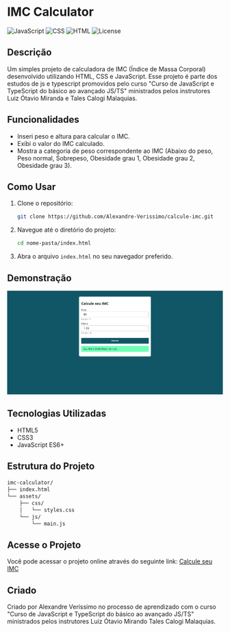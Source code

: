 # IMC Calculator

![JavaScript](https://img.shields.io/badge/JavaScript-ES6+-yellow)
![CSS](https://img.shields.io/badge/CSS-3-blue)
![HTML](https://img.shields.io/badge/HTML-5-orange)
![License](https://img.shields.io/badge/license-GNU-blue)

## Descrição

Um simples projeto de calculadora de IMC (Índice de Massa Corporal) desenvolvido utilizando HTML, CSS e JavaScript. Esse projeto é parte dos estudos de js e typescript promovidos pelo curso "Curso de JavaScript e TypeScript do básico ao avançado JS/TS" ministrados pelos instrutores Luiz Ótavio Miranda e Tales Calogi Malaquias.

## Funcionalidades

- Inseri peso e altura para calcular o IMC.
- Exibi o valor do IMC calculado.
- Mostra a categoria de peso correspondente ao IMC (Abaixo do peso, Peso normal, Sobrepeso, Obesidade grau 1, Obesidade grau 2, Obesidade grau 3).


## Como Usar

1. Clone o repositório:
    ```bash
    git clone https://github.com/Alexandre-Verissimo/calcule-imc.git
    ```
2. Navegue até o diretório do projeto:
    ```bash
    cd nome-pasta/index.html
    ```
3. Abra o arquivo `index.html` no seu navegador preferido.

## Demonstração

![Demo](assets/image/demo.png)

## Tecnologias Utilizadas

- HTML5
- CSS3
- JavaScript ES6+

## Estrutura do Projeto

```plaintext
imc-calculator/
├── index.html
└── assets/
    ├── css/
    │   └── styles.css
    └── js/
        └── main.js
```
## Acesse o Projeto

Você pode acessar o projeto online através do seguinte link: [Calcule seu IMC](https://melodious-moxie-6cdc24.netlify.app/)

## Criado

Criado por Alexandre Veríssimo no processo de aprendizado com o curso "Curso de JavaScript e TypeScript do básico ao avançado JS/TS" ministrados pelos instrutores Luiz Ótavio Mirando Tales Calogi Malaquias.